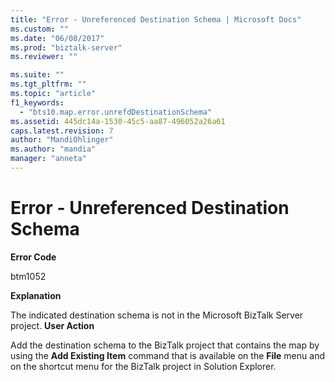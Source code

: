 ```yaml
---
title: "Error - Unreferenced Destination Schema | Microsoft Docs"
ms.custom: ""
ms.date: "06/08/2017"
ms.prod: "biztalk-server"
ms.reviewer: ""

ms.suite: ""
ms.tgt_pltfrm: ""
ms.topic: "article"
f1_keywords: 
  - "bts10.map.error.unrefdDestinationSchema"
ms.assetid: 445dc14a-1530-45c5-aa87-496052a26a61
caps.latest.revision: 7
author: "MandiOhlinger"
ms.author: "mandia"
manager: "anneta"
---
```

# Error - Unreferenced Destination Schema
**Error Code**  
  
 btm1052  
  
 **Explanation**  
  
 The indicated destination schema is not in the Microsoft BizTalk Server project. **User Action**  
  
 Add the destination schema to the BizTalk project that contains the map by using the **Add Existing Item** command that is available on the **File** menu and on the shortcut menu for the BizTalk project in Solution Explorer.